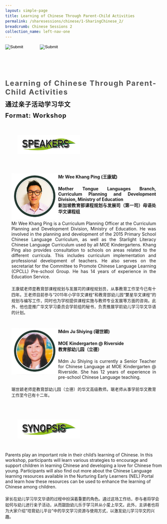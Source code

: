 ```yaml
---
layout: simple-page
title: Learning of Chinese Through Parent-Child Activities
permalink: /sharesessions/chinese/1-SharingChinese_2/
breadcrumb: Chinese Sessions 2
collection_name: left-nav-one
---
```




<input type="image" name="btnBack" id="btnBack" onclick="goBack()" src="/images/btnBack.png" style="height:70px;">
<input type="image" name="btnRegister" id="btnRegister" src="/images/btnClosed.png"
    style="height:70px;padding-left: 50px;" />

<link href="/misc/bootstrap.min.css" rel="stylesheet" />
<link href="/misc/Site.css" rel="stylesheet" />
<style>
    .divSPMain {
        padding: 20px;
        padding-top: 20px;
        text-align: justify;
        border-radius: 20px;
    }
    .divSPInfo {
        padding-top: 1px;
    }
</style>

<div id="PanelSess">
    <div class="col-md-12" style="padding-top: 40px;">
        <b>
            <span id="lblTitle_EL" style="font-weight: bold; font-size: 23px; letter-spacing: 2px; color: #525252">
                Learning of Chinese Through Parent-Child Activities</span></b>
    </div>
    <div class="col-md-12" style="padding-top: 10px;">
        <span id="lblTitle_OL" style="font-weight: bold; font-size: 20px; letter-spacing: 1px;">
        通过亲子活动学习华文</span>
    </div>
    <div class="col-md-12" style="padding-top: 10px;">
        <span id="tblFormat" style="font-weight: bold; font-size: 20px; letter-spacing: 1px;"><b>Format:</b>
            Workshop</span>
    </div>
    <div class="row divSPMain">
        <h2 style="text-decoration: underline; padding-left: 20px;">
            <img src="/images/sessions/HDerSpeakers.png" style="height: 60px;width:199px;" /></h2>
        <div class="col-md-2">
        </div>
    </div>
<div class="row divSPMain">
                            <div class="col-md-2">
                                <img id="RptSpeaker_Img_0" src="/images/sessions/C111.png" style="float: left; width: 150px;" />
                            </div>
                            <div class="divSPInfo col-md-10">
                                <div class="col-md-12" style="font-weight: bold;">
                                    <span id="RptSpeaker_lblName_0">Mr Wee Khang Ping (王康斌)</span>
                                </div>
                                <div class="col-md-12" style="padding-top: 20px; font-weight: bold;">
                                    <span id="RptSpeaker_lblOrg_EL_0">Mother Tongue Languages Branch, Curriculum Planning and Development Division, Ministry of Education   </span>
                                </div>
                                <div class="col-md-12" style="font-weight: bold;">
                                    <span id="RptSpeaker_lblOrg_OL_0">新加坡教育部课程规划与发展司（第一司）母语处华文课程组</span>
                                </div>
                                <div class="col-md-12" style="padding-top: 20px;">
                                    <span id="RptSpeaker_Label1_0">Mr Wee Khang Ping is a Curriculum Planning Officer at the Curriculum Planning and Development Division, Ministry of Education. He was involved in the planning and development of the 2015 Primary School Chinese Language Curriculum, as well as the Starlight Literacy Chinese Language Curriculum used by all MOE Kindergartens. Khang Ping also provides consultation to schools on areas related to the different curricula. This includes curriculum implementation and professional development of teachers. He also serves on the secretariat for the Committee to Promote Chinese Language Learning (CPCLL) Pre-school Group. He has 14 years of experience in the Education Service. </span>
                                </div>
                                <div class="col-md-12" style="padding-top: 20px; font-size: 13px;">
                                    <span id="RptSpeaker_Label2_0">王康斌老师是教育部课程规划与发展司的课程规划员，从事教育工作至今已有十四年。王老师目前参与“2015年小学华文课程”和教育部幼儿园“繁星华文课程”的规划与编写工作，同时也为学校提供课程实施与教师专业发展等方面的咨询。此外，他也是推广华文学习委员会学前组的秘书，负责推展学前幼儿学习华文华语的计划。</span>
                                </div>
                            </div>
                        </div>
                        <div class="row divSPMain">
                            <div class="col-md-2">
                                <img id="RptSpeaker_Img_1" src="/images/sessions/C112.png" style="float: left; width: 150px;" />
                            </div>
                            <div class="divSPInfo col-md-10">
                                <div class="col-md-12" style="font-weight: bold;">
                                    <span id="RptSpeaker_lblName_1">Mdm Ju Shiying (琚世颖)</span>
                                </div>
                                <div class="col-md-12" style="padding-top: 20px; font-weight: bold;">
                                    <span id="RptSpeaker_lblOrg_EL_1">MOE Kindergarten @ Riverside</span>
                                </div>
                                <div class="col-md-12" style="font-weight: bold;">
                                    <span id="RptSpeaker_lblOrg_OL_1">教育部幼儿园（立德）</span>
                                </div>
                                <div class="col-md-12" style="padding-top: 20px;">
                                    <span id="RptSpeaker_Label1_1">Mdm Ju Shiying is currently a Senior Teacher for Chinese Language at MOE Kindergarten @ Riverside. She has 12 years of experience in pre-school Chinese Language teaching.</span>
                                </div>
                                <div class="col-md-12" style="padding-top: 20px; font-size: 13px;">
                                    <span id="RptSpeaker_Label2_1">琚世颖老师是教育部幼儿园（立德）的华文高级教师。琚老师从事学前华文教育工作至今已有十二年。</span>
                                </div>
                            </div>
                        </div>
    <div class="row divSPMain">
        <h2 style="text-decoration: underline; padding-left: 20px;">
            <img src="/images/sessions/HderSynopsis.png" style="height: 60px;width:199px;" /></h2>
        <div class="col-md-2">
        </div>
    </div>
    <div class="col-md-2">
    </div>
    <div class="divSPInfo col-md-10">
                        <div class="col-md-12">
                            <span id="lblSynosis_EL">Parents play an important role in their child’s learning of Chinese.  In this workshop, participants will learn various strategies to encourage and support children in learning Chinese and developing a love for Chinese from young.  Participants will also find out more about the Chinese Language learning resources available in the Nurturing Early Learners (NEL) Portal and learn how these resources can be used to enhance the learning of Chinese among children. </span>
                        </div>
                        <div class="col-md-12" style="padding-top: 20px; font-size: 13px;">
                            <span id="lblSynosis_OL">家长在幼儿学习华文华语的过程中扮演着重要的角色。通过这场工作坊，参与者将学会如何与幼儿进行亲子活动，从而鼓励幼儿乐于学习并从小爱上华文。此外，主讲者也将为大家介绍“培育幼儿平台”中的华文学习资源与使用方式，以激发幼儿学习华文的兴趣。</span>
                        </div>
                    </div>

</div>
